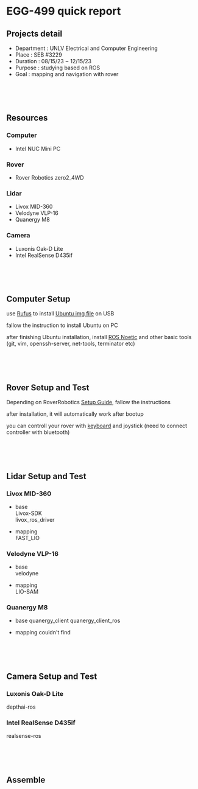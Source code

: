 # EGG-499 quick report
## Projects detail
* Department : UNLV Electrical and Computer Engineering  
* Place : SEB #3229  
* Duration : 08/15/23 ~ 12/15/23  
* Purpose : studying based on ROS  
* Goal : mapping and navigation with rover  

<br/><br/><br/>

## Resources
### Computer
* Intel NUC Mini PC

### Rover
* Rover Robotics zero2_4WD

### Lidar
* Livox MID-360
* Velodyne VLP-16
* Quanergy M8

### Camera
* Luxonis Oak-D Lite 
* Intel RealSense D435if

<br/><br/><br/>

## Computer Setup
use [Rufus](https://rufus.ie/en/) to install [Ubuntu img file](https://releases.ubuntu.com/focal/) on USB  

fallow the instruction to install Ubuntu on PC  

after finishing Ubuntu installation, install [ROS Noetic](http://wiki.ros.org/noetic/Installation/Ubuntu) and other basic tools (git, vim, openssh-server, net-tools, terminator etc)  

<br/><br/><br/>

## Rover Setup and Test
Depending on RoverRobotics [Setup Guide](https://roverrobotics.com/pages/computer-setup-guide), fallow the instructions  

after installation, it will automatically work after bootup  

you can controll your rover with [keyboard](http://wiki.ros.org/teleop_twist_keyboard) and joystick (need to connect controller with bluetooth)  

<br/><br/><br/>

## Lidar Setup and Test
### Livox MID-360
* base  
Livox-SDK  
livox_ros_driver  

* mapping  
FAST_LIO  

### Velodyne VLP-16
* base  
velodyne  

* mapping  
LIO-SAM

### Quanergy M8
* base
quanergy_client
quanergy_client_ros

* mapping
couldn't find

<br/><br/><br/>

## Camera Setup and Test
### Luxonis Oak-D Lite
depthai-ros  

### Intel RealSense D435if
realsense-ros

<br/><br/><br/>

## Assemble

<br/><br/><br/>









